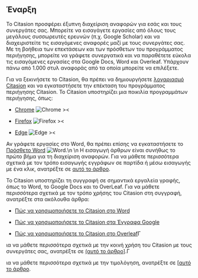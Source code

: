 ## Έναρξη  

Το Citasion προσφέρει έξυπνη διαχείριση αναφορών για εσάς και τους συνεργάτες σας. Μπορείτε να εισαγάγετε εργασίες από όλους τους μεγάλους συσσωρευτές ερευνών (π.χ. Google Scholar) και να διαχειριστείτε τις εισαγόμενες αναφορές μαζί με τους συνεργάτες σας. Με τη βοήθεια των επεκτάσεων και των πρόσθετων του προγράμματος περιήγησης, μπορείτε να γράφετε συνεργατικά και να παραθέτετε εύκολα τις εισαγόμενες εργασίες στα Google Docs, Word και Overleaf. Υπάρχουν πάνω από 1.000 στυλ αναφοράς από τα οποία μπορείτε να επιλέξετε.  

Για να ξεκινήσετε το Citasion, θα πρέπει να δημιουργήσετε [λογαριασμό Citasion](/εγγραφή) και να εγκαταστήσετε την επέκταση του προγράμματος περιήγησης Citasion. Το Citasion υποστηρίζει μια ποικιλία προγραμμάτων περιήγησης, όπως:   

- [Chrome](https://chrome.google.com/webstore/detail/citasion/oklpcimghhhhanifldcdlfgoaigfiolj) ![Chrome ><](/static/images/docs/chrome-tiny.png)  

- [Firefox](https://addons.mozilla.org/en-US/firefox/addon/citasion/) ![Firefox ><](/static/images/docs/firefox-tiny.png)  

- [Edge](https://microsoftedge.microsoft.com/addons/detail/citasion/kgcdgjmildkboglkjlmllmkchhibgbcc) ![Edge ><](/static/images/docs/edge-tiny.png)  

Αν γράφετε εργασίες στο Word, θα πρέπει επίσης να εγκαταστήσετε το [Πρόσθετο Word](https://appsource.microsoft.com/en-us/product/office/WA200003530?tab=Overview) ![Word](/static/images/docs/word-tiny.png).\n \n Η εισαγωγή άρθρων είναι συνήθως το πρώτο βήμα για τη διαχείριση αναφορών. Για να μάθετε περισσότερα σχετικά με τον τρόπο εισαγωγής εγγράφων σε παρτίδα ή μέσω εισαγωγής με ένα κλικ, ανατρέξτε σε [αυτό το άρθρο](/docs/import-manage-papers).  

Το Citasion υποστηρίζει τη συγγραφή σε σημαντικά εργαλεία γραφής, όπως το Word, το Google Docs και το OverLeaf. Για να μάθετε περισσότερα σχετικά με τον τρόπο χρήσης του Citasion στη συγγραφή, ανατρέξτε στα ακόλουθα άρθρα:  

- [Πώς να χρησιμοποιήσετε το Citasion στο Word](/docs/citasion-word)  

- [Πώς να χρησιμοποιήσετε το Citasion στα Έγγραφα Google](/docs/citasion-googledocs)  

- [Πώς να χρησιμοποιήσετε το Citasion στο Overleaf](/docs/citasion-overleaf)Γ 

ια να μάθετε περισσότερα σχετικά με την κοινή χρήση του Citasion με τους συνεργάτες σας, ανατρέξτε σε [(αυτό το άρθρο](/docs/collaborate)].Γ 

ια να μάθετε περισσότερα σχετικά με την τιμολόγηση, ανατρέξτε σε [[αυτό το άρθρο](/docs/billing). 

